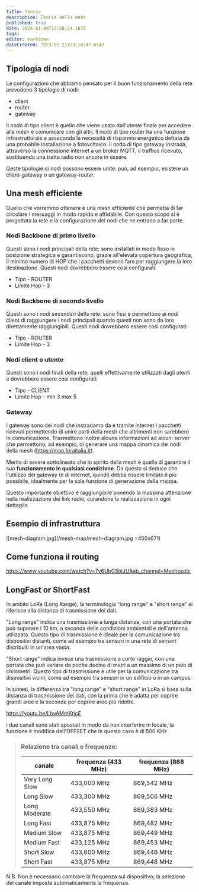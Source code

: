 ```yaml
---
title: Teoria
description: Teoria della mesh
published: true
date: 2024-01-08T17:58:24.267Z
tags: 
editor: markdown
dateCreated: 2023-01-21T23:18:47.654Z
---
```


<!-- TITLE: Teoria Della Mesh -->
<!-- SUBTITLE: A quick summary of Teoria Della Mesh -->

## Tipologia di nodi
Le configurazioni che abbiamo pensato per il buon funzionamento della rete prevedono 3 tipologie di nodi:
* client
* router
* gateway

Il nodo di tipo client è quello che viene usato dall'utente finale per accedere alla mesh e comunicare con gli altri.
Il nodo di tipo router ha una funzione infrastrutturale e asseconda la necessità di risparmio energetico dettata da una probabile installazione a fotovoltaico.
Il nodo di tipo gateway instrada, attraverso la connessione internet a un broker MQTT, il traffico ricevuto, sostituendo una tratta radio non ancora in essere.

Qeste tipologie di nodi possono essere unite: può, ad esempio, esistere un client-gateway o un gateway-router.

## Una mesh efficiente

Quello che vorremmo ottenere è una mesh efficiente che permetta di far circolare i messaggi in modo rapido e affidabile. 
Con questo scopo si è progettata la rete e la configurazione dei nodi che ne entrano a far parte.

### Nodi Backbone di primo livello

Questi sono i nodi principali della rete: sono installati in modo fisso in posizione strategica e garantiscono, grazie all'elevata copertura geografica, il minimo numero di HOP che i pacchetti devono fare per raggiungere la loro destinazione. Questi nodi dovrebbero essere così configurati:
* Tipo - ROUTER
* Limite Hop - 3

### Nodi Backbone di secondo livello

Questi sono i nodi secondari della rete: sono fissi e permettono ai nodi client di raggiungere i nodi principali quando questi non sono da loro direttamente raggiungibili.
Questi nodi dovrebbero essere così configurati:
* Tipo - ROUTER
* Limite Hop - 3

### Nodi client o utente

Questi sono i nodi finali della rete, quelli effettivamente utilizzati dagli utenti e dovrebbero essere così configurati:

* Tipo - CLIENT
* Limite Hop - min 3 max 5

### Gateway

I gateway sono dei nodi che instradamo da e tramite internet i pacchetti ricevuti permettendo di unire parti della mesh che altrimenti non sarebbero in comunicazione.
Trasmettono inoltre alcune informazioni ad alcuni server che permettono, ad esempio, di generare una mappa dinamica dei nodi della mesh (https://map.loraitalia.it).

Merita di essere sottolineato che lo spirito della mesh è quella di garantire il suo **funzionamento in qualsiasi condizione**. Da questo si deduce che l'utilizzo dei gateway (e di internet, quindi) debba essere limitato il più possibile, idealmente per la sola funzione di generazione della mappa. 

Questo importante obiettivo è raggiungibile ponendo la massima attenzione nella realizzazione dei link radio, curandone la realizzazione in ogni dettaglio.

## Esempio di infrastruttura
![mesh-diagram.jpg](/mesh-map/mesh-diagram.jpg =450x671)

## Come funziona il routing
https://www.youtube.com/watch?v=7v6UbC5blJU&ab_channel=Meshtastic

## LongFast or ShortFast

In ambito LoRa (Long Range), la terminologia "long range" e "short range" si riferisce alla distanza di trasmissione dei dati.

"Long range" indica una trasmissione a lunga distanza, con una portata che può superare i 10 km, a seconda delle condizioni ambientali e dell'antenna utilizzata. Questo tipo di trasmissione è ideale per la comunicazione tra dispositivi distanti, come ad esempio tra sensori in una rete di sensori distribuiti in un'area vasta.

"Short range" indica invece una trasmissione a corto raggio, con una portata che può variare da poche decine di metri a un massimo di un paio di chilometri. Questo tipo di trasmissione è utile per la comunicazione tra dispositivi vicini, come ad esempio tra sensori in un edificio o in un campus.

In sintesi, la differenza tra "long range" e "short range" in LoRa si basa sulla distanza di trasmissione dei dati, con la prima che è adatta per coprire grandi aree e la seconda per coprire aree più ridotte.

https://youtu.be/LbvAMmKtjcE

i due canali sono stati spostati in modo da non interferire in locale, la funzione è modifica dell'OFFSET che in questo caso è di 500 KHz



> ### Relazione tra canali e frequenze:
> |canale | frequenza (433 MHz)| frequenza (868 MHz)|
> |---|---|---|
> |Very Long Slow | 433,000 MHz|869,542 MHz|
> |Long Slow | 433,300 MHz|869,506 MHz|
> |Long Moderate | 433,550 MHz|869,383 MHz|
> |Long Fast | 433,875 MHz|869,482 MHz|
> |Medium Slow | 433,875 MHz|869,449 MHz|
> |Medium Fast | 433,125 MHz|869,453 MHz|
> |Short Slow | 433,600 MHz|869,448 MHz|
> Short Fast | 433,875 MHz|869,448 MHz|
N.B. Non è necessario cambiare la frequenza sul dispositivo; la selezione del canale imposta automaticamente la frequenza.


